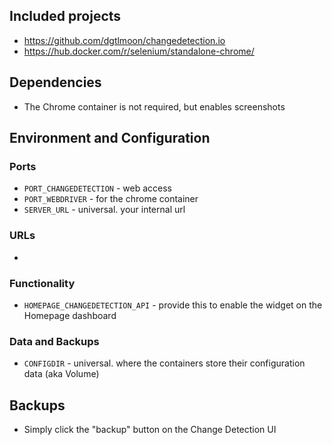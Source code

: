 ## Included projects

- https://github.com/dgtlmoon/changedetection.io
- https://hub.docker.com/r/selenium/standalone-chrome/

## Dependencies

- The Chrome container is not required, but enables screenshots


## Environment and Configuration

### Ports
- `PORT_CHANGEDETECTION` - web access
- `PORT_WEBDRIVER` - for the chrome container
- `SERVER_URL` - universal. your internal url


### URLs
- 

### Functionality
- `HOMEPAGE_CHANGEDETECTION_API` - provide this to enable the widget on the Homepage dashboard


### Data and Backups
- `CONFIGDIR` - universal. where the containers store their configuration data (aka Volume)

## Backups
- Simply click the "backup" button on the Change Detection UI